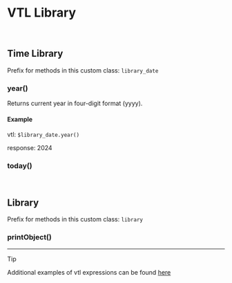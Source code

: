 # VTL Library
&nbsp;


## Time Library

Prefix for methods in this custom class: `library_date`
&nbsp;

### year()
Returns current year in four-digit format (yyyy).

#### Example
vtl: `$library_date.year()`

response: 2024
&nbsp;

### today()


&nbsp;
&nbsp;

## Library

Prefix for methods in this custom class: `library`

### printObject()



-----
> [!TIP]
> Additional examples of vtl expressions can be found [here](vtl_examples.md) 
